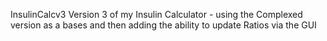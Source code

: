 InsulinCalcv3
Version 3 of my Insulin Calculator - using the Complexed version as a bases and then adding the ability to update Ratios via the GUI